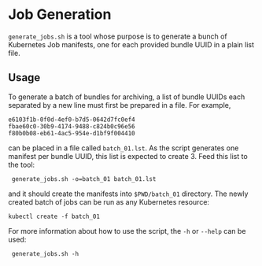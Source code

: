 # Job Generation

`generate_jobs.sh` is a tool whose purpose is to generate a bunch of Kubernetes
 Job manifests, one for each provided bundle UUID in a plain list file.
 
## Usage
 
 To generate a batch of bundles for archiving, a list of bundle UUIDs 
 each separated by a new line must first be prepared in a file. For example,
 
 ```
 e6103f1b-0f0d-4ef0-b7d5-0642d7fc0ef4
 fbae60c0-30b9-4174-9488-c824b0c96e56
 f80b0b08-eb61-4ac5-954e-d1bf9f004410
 ```
 
 can be placed in a file called `batch_01.lst`. As the script generates one 
 manifest per bundle UUID, this list is expected to create 3. Feed this list
 to the tool:
 
     generate_jobs.sh -o=batch_01 batch_01.lst
     
and it should create the manifests into `$PWD/batch_01` directory. The newly 
created batch of jobs can be run as any Kubernetes resource:

    kubectl create -f batch_01
    
 For more information about how to use the script, the `-h` or `--help` can 
 be used:
 
     generate_jobs.sh -h
